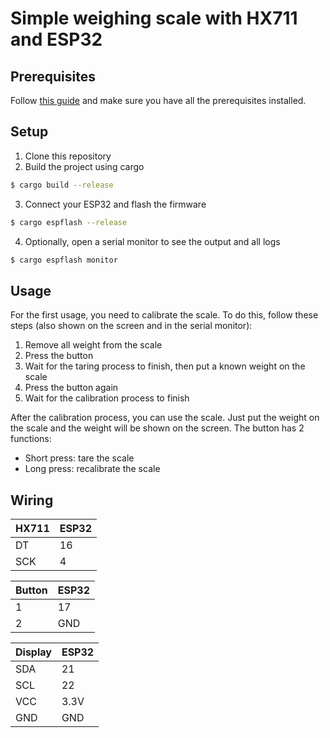 # Simple weighing scale with HX711 and ESP32

## Prerequisites

Follow [this guide](https://github.com/esp-rs/esp-idf-template#prerequisites) and make sure you have all the prerequisites installed.

## Setup

1. Clone this repository
2. Build the project using cargo

```bash
$ cargo build --release
```

3. Connect your ESP32 and flash the firmware

```bash
$ cargo espflash --release
```

4. Optionally, open a serial monitor to see the output and all logs

```bash
$ cargo espflash monitor
```

## Usage

For the first usage, you need to calibrate the scale. To do this, follow these steps (also shown on the screen and in the serial monitor):

1. Remove all weight from the scale
2. Press the button
3. Wait for the taring process to finish, then put a known weight on the scale
4. Press the button again
5. Wait for the calibration process to finish

After the calibration process, you can use the scale. Just put the weight on the scale and the weight will be shown on the screen.
The button has 2 functions:

- Short press: tare the scale
- Long press: recalibrate the scale

## Wiring

| HX711 | ESP32 |
| ----- | ----- |
| DT    | 16    |
| SCK   | 4     |

| Button | ESP32 |
| ------ | ----- |
| 1      | 17    |
| 2      | GND   |

| Display | ESP32 |
| ------- | ----- |
| SDA     | 21    |
| SCL     | 22    |
| VCC     | 3.3V  |
| GND     | GND   |
